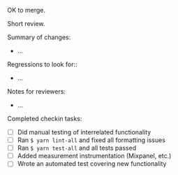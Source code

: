 OK to merge.

Short review.

Summary of changes:

- …

Regressions to look for::

- …

Notes for reviewers:

- …

Completed checkin tasks:

- [ ] Did manual testing of interrelated functionality
- [ ] Ran `$ yarn lint-all` and fixed all formatting issues
- [ ] Ran `$ yarn test-all` and all tests passed
- [ ] Added measurement instrumentation (Mixpanel, etc.)
- [ ] Wrote an automated test covering new functionality
